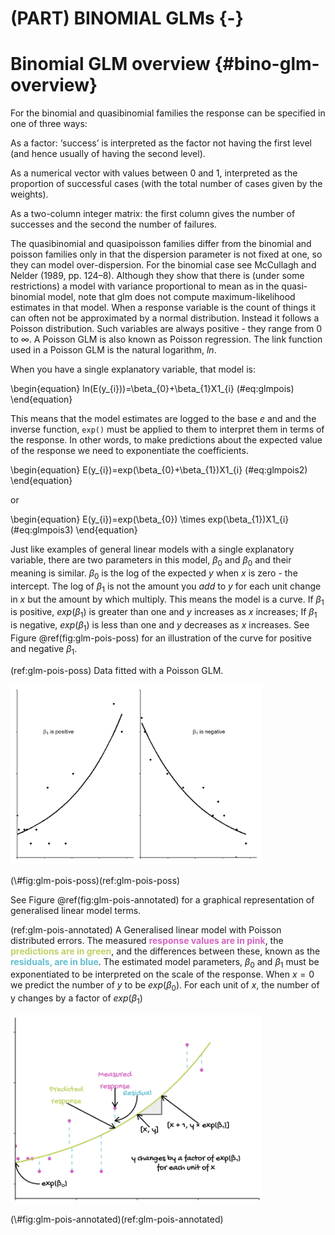# (PART) BINOMIAL GLMs {-}

# Binomial GLM overview {#bino-glm-overview}

For the binomial and quasibinomial families the response can be specified in one of three ways:

As a factor: ‘success’ is interpreted as the factor not having the first level (and hence usually of having the second level).

As a numerical vector with values between 0 and 1, interpreted as the proportion of successful cases (with the total number of cases given by the weights).

As a two-column integer matrix: the first column gives the number of successes and the second the number of failures.

The quasibinomial and quasipoisson families differ from the binomial and poisson families only in that the dispersion parameter is not fixed at one, so they can model over-dispersion. For the binomial case see McCullagh and Nelder (1989, pp. 124–8). Although they show that there is (under some restrictions) a model with variance proportional to mean as in the quasi-binomial model, note that glm does not compute maximum-likelihood estimates in that model.
When a response variable is the count of things it can often not be approximated by a normal distribution. Instead it follows a Poisson distribution. Such variables are always positive - they range from 0 to $\infty$. A Poisson GLM is also known as Poisson regression. The link function used in a Poisson GLM is the natural logarithm, $ln$.

When you have a single explanatory variable, that model is:

\begin{equation}
ln(E(y_{i}))=\beta_{0}+\beta_{1}X1_{i}
(\#eq:glmpois)
\end{equation}

This means that the model estimates are logged to the base $e$ and and the inverse function, `exp()` must be applied to them to interpret them in terms of the response. In other words, to make predictions about the expected value of the response we need to exponentiate the coefficients.

\begin{equation}
E(y_{i})=exp(\beta_{0}+\beta_{1})X1_{i}
(\#eq:glmpois2)
\end{equation}

or

\begin{equation}
E(y_{i})=exp(\beta_{0}) \times exp(\beta_{1})X1_{i}
(\#eq:glmpois3)
\end{equation}

Just like examples of general linear models with a single explanatory variable, there are two parameters in this model, $\beta_{0}$ and $\beta_{0}$ and their meaning is similar. $\beta_{0}$ is the log of the expected $y$ when $x$ is zero - the intercept. The log of $\beta_{1}$ is not the amount you *add* to $y$ for each unit change in $x$ but the amount by which multiply. This means the model is a curve. If $\beta_{1}$ is positive, $exp(\beta_{1})$ is greater than one and $y$ increases as $x$ increases; If $\beta_{1}$ is negative, $exp(\beta_{1})$ is less than one and $y$ decreases as $x$ increases. See Figure \@ref(fig:glm-pois-poss) for an illustration of the curve for positive and negative $\beta_{1}$.

(ref:glm-pois-poss) Data fitted with a Poisson GLM.

<div class="figure" style="text-align: left">
<img src="glm-binomial_files/figure-html/glm-pois-poss-1.png" alt="(ref:glm-pois-poss)" width="80%" />
<p class="caption">(\#fig:glm-pois-poss)(ref:glm-pois-poss)</p>
</div>


See Figure \@ref(fig:glm-pois-annotated) for a graphical representation of generalised linear model terms. 

(ref:glm-pois-annotated) A Generalised linear model with Poisson distributed errors. The measured <span style=" font-weight: bold;    color: #d264c0 !important;" >response values are in pink</span>, the <span style=" font-weight: bold;    color: #c0d264 !important;" >predictions are in green</span>, and the differences between these, known as the <span style=" font-weight: bold;    color: #64c0d2 !important;" >residuals, are in blue</span>. The estimated model parameters, $\beta_{0}$ and $\beta_{1}$ must be exponentiated to be interpreted on the scale of the response. When $x=0$ we predict the number of $y$ to be $exp(\beta_{0})$. For each unit of $x$, the number of y changes by a factor of $exp(\beta_{1})$


<div class="figure" style="text-align: left">
<img src="images/generic_pois.svg" alt="(ref:glm-pois-annotated)" width="80%" />
<p class="caption">(\#fig:glm-pois-annotated)(ref:glm-pois-annotated)</p>
</div>
